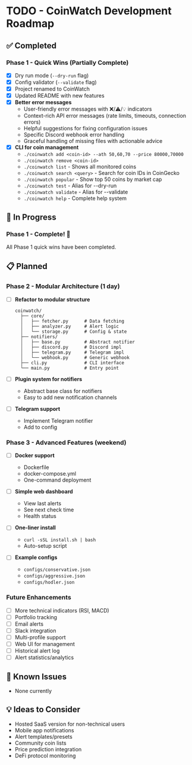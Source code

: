 # TODO - CoinWatch Development Roadmap

## ✅ Completed

### Phase 1 - Quick Wins (Partially Complete)
- [x] Dry run mode (`--dry-run` flag)
- [x] Config validator (`--validate` flag)
- [x] Project renamed to CoinWatch
- [x] Updated README with new features
- [x] **Better error messages**
  - User-friendly error messages with ❌/⚠️/💡 indicators
  - Context-rich API error messages (rate limits, timeouts, connection errors)
  - Helpful suggestions for fixing configuration issues
  - Specific Discord webhook error handling
  - Graceful handling of missing files with actionable advice
- [x] **CLI for coin management**
  - `./coinwatch add <coin-id> --ath 50,60,70 --price 80000,70000`
  - `./coinwatch remove <coin-id>`
  - `./coinwatch list` - Shows all monitored coins
  - `./coinwatch search <query>` - Search for coin IDs in CoinGecko
  - `./coinwatch popular` - Show top 50 coins by market cap
  - `./coinwatch test` - Alias for --dry-run
  - `./coinwatch validate` - Alias for --validate
  - `./coinwatch help` - Complete help system

## 🔄 In Progress

### Phase 1 - Complete! 🎉
All Phase 1 quick wins have been completed.

## 📋 Planned

### Phase 2 - Modular Architecture (1 day)
- [ ] **Refactor to modular structure**
  ```
  coinwatch/
    ├── core/
    │   ├── fetcher.py      # Data fetching
    │   ├── analyzer.py     # Alert logic
    │   └── storage.py      # Config & state
    ├── notifiers/
    │   ├── base.py         # Abstract notifier
    │   ├── discord.py      # Discord impl
    │   ├── telegram.py     # Telegram impl
    │   └── webhook.py      # Generic webhook
    ├── cli.py              # CLI interface
    └── main.py             # Entry point
  ```

- [ ] **Plugin system for notifiers**
  - Abstract base class for notifiers
  - Easy to add new notification channels

- [ ] **Telegram support**
  - Implement Telegram notifier
  - Add to config

### Phase 3 - Advanced Features (weekend)
- [ ] **Docker support**
  - Dockerfile
  - docker-compose.yml
  - One-command deployment

- [ ] **Simple web dashboard**
  - View last alerts
  - See next check time
  - Health status

- [ ] **One-liner install**
  - `curl -sSL install.sh | bash`
  - Auto-setup script

- [ ] **Example configs**
  - `configs/conservative.json`
  - `configs/aggressive.json`
  - `configs/hodler.json`

### Future Enhancements
- [ ] More technical indicators (RSI, MACD)
- [ ] Portfolio tracking
- [ ] Email alerts
- [ ] Slack integration
- [ ] Multi-profile support
- [ ] Web UI for management
- [ ] Historical alert log
- [ ] Alert statistics/analytics

## 🐛 Known Issues
- None currently

## 💡 Ideas to Consider
- Hosted SaaS version for non-technical users
- Mobile app notifications
- Alert templates/presets
- Community coin lists
- Price prediction integration
- DeFi protocol monitoring
